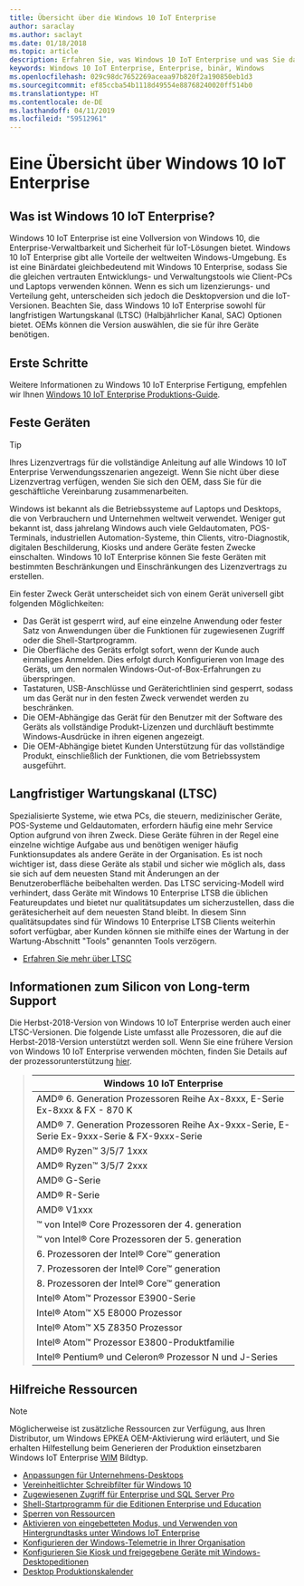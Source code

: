 ```yaml
---
title: Übersicht über die Windows 10 IoT Enterprise
author: saraclay
ms.author: saclayt
ms.date: 01/18/2018
ms.topic: article
description: Erfahren Sie, was Windows 10 IoT Enterprise und was Sie damit tun können.
keywords: Windows 10 IoT Enterprise, Enterprise, binär, Windows
ms.openlocfilehash: 029c98dc7652269aceaa97b820f2a190850eb1d3
ms.sourcegitcommit: ef85ccba54b1118d49554e88768240020ff514b0
ms.translationtype: HT
ms.contentlocale: de-DE
ms.lasthandoff: 04/11/2019
ms.locfileid: "59512961"
---
```

# <a name="an-overview-of-windows-10-iot-enterprise"></a>Eine Übersicht über Windows 10 IoT Enterprise

## <a name="what-is-windows-10-iot-enterprise"></a>Was ist Windows 10 IoT Enterprise?
Windows 10 IoT Enterprise ist eine Vollversion von Windows 10, die Enterprise-Verwaltbarkeit und Sicherheit für IoT-Lösungen bietet. Windows 10 IoT Enterprise gibt alle Vorteile der weltweiten Windows-Umgebung. Es ist eine Binärdatei gleichbedeutend mit Windows 10 Enterprise, sodass Sie die gleichen vertrauten Entwicklungs- und Verwaltungstools wie Client-PCs und Laptops verwenden können.  Wenn es sich um lizenzierungs- und Verteilung geht, unterscheiden sich jedoch die Desktopversion und die IoT-Versionen. Beachten Sie, dass Windows 10 IoT Enterprise sowohl für langfristigen Wartungskanal (LTSC) (Halbjährlicher Kanal, SAC) Optionen bietet. OEMs können die Version auswählen, die sie für ihre Geräte benötigen.

## <a name="getting-started"></a>Erste Schritte 

Weitere Informationen zu Windows 10 IoT Enterprise Fertigung, empfehlen wir Ihnen [Windows 10 IoT Enterprise Produktions-Guide](https://docs.microsoft.com/en-us/windows-hardware/manufacture/desktop/iot-ent-overview).  

## <a name="fixed-purpose-devices"></a>Feste Geräten 

> [!TIP]
> Ihres Lizenzvertrags für die vollständige Anleitung auf alle Windows 10 IoT Enterprise Verwendungsszenarien angezeigt. Wenn Sie nicht über diese Lizenzvertrag verfügen, wenden Sie sich den OEM, dass Sie für die geschäftliche Vereinbarung zusammenarbeiten. 

Windows ist bekannt als die Betriebssysteme auf Laptops und Desktops, die von Verbrauchern und Unternehmen weltweit verwendet.  Weniger gut bekannt ist, dass jahrelang Windows auch viele Geldautomaten, POS-Terminals, industriellen Automation-Systeme, thin Clients, vitro-Diagnostik, digitalen Beschilderung, Kiosks und andere Geräte festen Zwecke einschalten.  Windows 10 IoT Enterprise können Sie feste Geräten mit bestimmten Beschränkungen und Einschränkungen des Lizenzvertrags zu erstellen.  

Ein fester Zweck Gerät unterscheidet sich von einem Gerät universell gibt folgenden Möglichkeiten:  
* Das Gerät ist gesperrt wird, auf eine einzelne Anwendung oder fester Satz von Anwendungen über die Funktionen für zugewiesenen Zugriff oder die Shell-Startprogramm.  
* Die Oberfläche des Geräts erfolgt sofort, wenn der Kunde auch einmaliges Anmelden. Dies erfolgt durch Konfigurieren von Image des Geräts, um den normalen Windows-Out-of-Box-Erfahrungen zu überspringen. 
* Tastaturen, USB-Anschlüsse und Geräterichtlinien sind gesperrt, sodass um das Gerät nur in den festen Zweck verwendet werden zu beschränken.  
* Die OEM-Abhängige das Gerät für den Benutzer mit der Software des Geräts als vollständige Produkt-Lizenzen und durchläuft bestimmte Windows-Ausdrücke in ihren eigenen angezeigt.
* Die OEM-Abhängige bietet Kunden Unterstützung für das vollständige Produkt, einschließlich der Funktionen, die vom Betriebssystem ausgeführt.

## <a name="long-term-servicing-channel-ltsc"></a>Langfristiger Wartungskanal (LTSC)

Spezialisierte Systeme, wie etwa PCs, die steuern, medizinischer Geräte, POS-Systeme und Geldautomaten, erfordern häufig eine mehr Service Option aufgrund von ihren Zweck. Diese Geräte führen in der Regel eine einzelne wichtige Aufgabe aus und benötigen weniger häufig Funktionsupdates als andere Geräte in der Organisation. Es ist noch wichtiger ist, dass diese Geräte als stabil und sicher wie möglich als, dass sie sich auf dem neuesten Stand mit Änderungen an der Benutzeroberfläche beibehalten werden. Das LTSC servicing-Modell wird verhindert, dass Geräte mit Windows 10 Enterprise LTSB die üblichen Featureupdates und bietet nur qualitätsupdates um sicherzustellen, dass die gerätesicherheit auf dem neuesten Stand bleibt. In diesem Sinn qualitätsupdates sind für Windows 10 Enterprise LTSB Clients weiterhin sofort verfügbar, aber Kunden können sie mithilfe eines der Wartung in der Wartung-Abschnitt "Tools" genannten Tools verzögern.

* [Erfahren Sie mehr über LTSC](https://docs.microsoft.com/windows/deployment/update/waas-overview#long-term-servicing-channel)

## <a name="long-term-support-silicon-details"></a>Informationen zum Silicon von Long-term Support

Die Herbst-2018-Version von Windows 10 IoT Enterprise werden auch einer LTSC-Versionen. Die folgende Liste umfasst alle Prozessoren, die auf die Herbst-2018-Version unterstützt werden soll. Wenn Sie eine frühere Version von Windows 10 IoT Enterprise verwenden möchten, finden Sie Details auf der prozessorunterstützung [hier](https://docs.microsoft.com/windows-hardware/design/minimum/windows-processor-requirements#windows-iot-enterprise--embedded-processor-table).

> | Windows 10 IoT Enterprise  |
> |-------------|
> | AMD® 6. Generation Prozessoren Reihe Ax-8xxx, E-Serie Ex-8xxx & FX - 870 K | 
> | AMD® 7. Generation Prozessoren Reihe Ax-9xxx-Serie, E-Serie Ex-9xxx-Serie & FX-9xxx-Serie | 
> | AMD® Ryzen™ 3/5/7 1xxx | 
> | AMD® Ryzen™ 3/5/7 2xxx | 
> | AMD® G-Serie | 
> | AMD® R-Serie | 
> | AMD® V1xxx | 
> | ™ von Intel® Core Prozessoren der 4. generation | 
> | ™ von Intel® Core Prozessoren der 5. generation |
> | 6. Prozessoren der Intel® Core™ generation |
> | 7. Prozessoren der Intel® Core™ generation |
> | 8. Prozessoren der Intel® Core™ generation |
> | Intel® Atom™ Prozessor E3900-Serie |
> | Intel® Atom™ X5 E8000 Prozessor |
> | Intel® Atom™ X5 Z8350 Prozessor |
> | Intel® Atom™ Prozessor E3800-Produktfamilie |
> | Intel® Pentium® und Celeron® Prozessor N und J-Series |

## <a name="helpful-resources"></a>Hilfreiche Ressourcen
> [!NOTE]
> Möglicherweise ist zusätzliche Ressourcen zur Verfügung, aus Ihren Distributor, um Windows EPKEA OEM-Aktivierung wird erläutert, und Sie erhalten Hilfestellung beim Generieren der Produktion einsetzbaren Windows IoT Enterprise [WIM](https://msdn.microsoft.com/library/windows/desktop/dd861280.aspx) Bildtyp.

* [Anpassungen für Unternehmens-Desktops](https://docs.microsoft.com/windows-hardware/customize/enterprise/enterprise-custom-portal)
* [Vereinheitlichter Schreibfilter für Windows 10](https://docs.microsoft.com/windows-hardware/customize/enterprise/unified-write-filter)
* [Zugewiesenen Zugriff für Enterprise und SQL Server Pro](https://docs.microsoft.com/windows-hardware/customize/enterprise/assigned-access)
* [Shell-Startprogramm für die Editionen Enterprise und Education](https://docs.microsoft.com/windows-hardware/customize/enterprise/shell-launcher)
* [Sperren von Ressourcen](https://docs.microsoft.com/windows-hardware/customize/enterprise/create-a-kiosk-image) 
* [Aktivieren von eingebetteten Modus, und Verwenden von Hintergrundtasks unter Windows IoT Enterprise](https://docs.microsoft.com/windows/iot-core/develop-your-app/embeddedmode)
* [Konfigurieren der Windows-Telemetrie in Ihrer Organisation](https://docs.microsoft.com/windows/configuration/configure-windows-telemetry-in-your-organization )
* [Konfigurieren Sie Kiosk und freigegebene Geräte mit Windows-Desktopeditionen](https://docs.microsoft.com/windows/configuration/kiosk-shared-pc)
* [Desktop Produktionskalender](https://docs.microsoft.com/windows-hardware/manufacture/desktop/)
